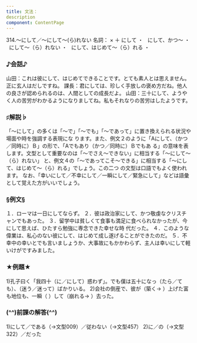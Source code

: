 ```yaml
---
title: 文法：
description
component: ContentPage
---
```



314.～にして／～にして～(ら)れない
名詞： × ＋ にして ・
  にして、かつ～ ・
  にして～（ら）れない ・
  にして、はじめて～（ら）れる ・
### ♪会話♪
山田：これは彼にして、はじめてできることです。とても素人とは思えません。正に玄人はだしですね。 課長：君にしては、珍しく手放しの褒め方だね。他人の良さが認められるのは、人間としての成長だよ。 山田：三十にして、ようやく人の苦労がわかるようになりましてね。私もそれなりの苦労はしたようです。
### ♯解説♭
「～にして」の多くは「～で」「～でも」「～であって」に置き換えられる状況や場面や時を強調する表現にな ります。また、例文２のように「Aにして、（かつ／同時に）Ｂ」の形で、「Aでもあり（かつ／同時に）Ｂでもあ る」の意味を表します。文型として重要なのは「～でさえ～できない」に相当する「～にして～（ら）れない」 と、例文４の「～であってこそ～できる」に相当する「～にして、はじめて～（ら）れる」でしょう。この二つ の文型は口語でもよく使われます。
なお、「幸いにして／不幸にして／一瞬にして／緊急にして」などは語彙として覚えた方がいいでしょう。
### §例文§
１．ローマは一日にしてならず。
２．彼は政治家にして、かつ敬虔なクリスチャンでもあった。
３．留学中は貧しくて食事も満足に食べられなかったが、今にして思えば、ひたすら勉強に専念できた幸せな時 代だった。
４．このような偉業は、私心のない彼にして、はじめて成し遂げることができたのだ。
５．不幸中の幸いとでも言いましょうか、大事故にもかかわらず、主人は幸いにして軽いけがですみました。
### ★例題★
1)孔子曰く「我四十（に／にして）惑わず」。でも僕は五十になっ（たら／ても）、（迷う／迷って）ばかりいる。
2)会社の倒産で、彼が（築く→ ）上げた富も地位も、一瞬（ ）して（崩れる→ ）去った。
### (^^)前課の解答(^^)
1)にして／である（→文型009）／従わない（→文型457）
2)に／の（→文型322）／だった

